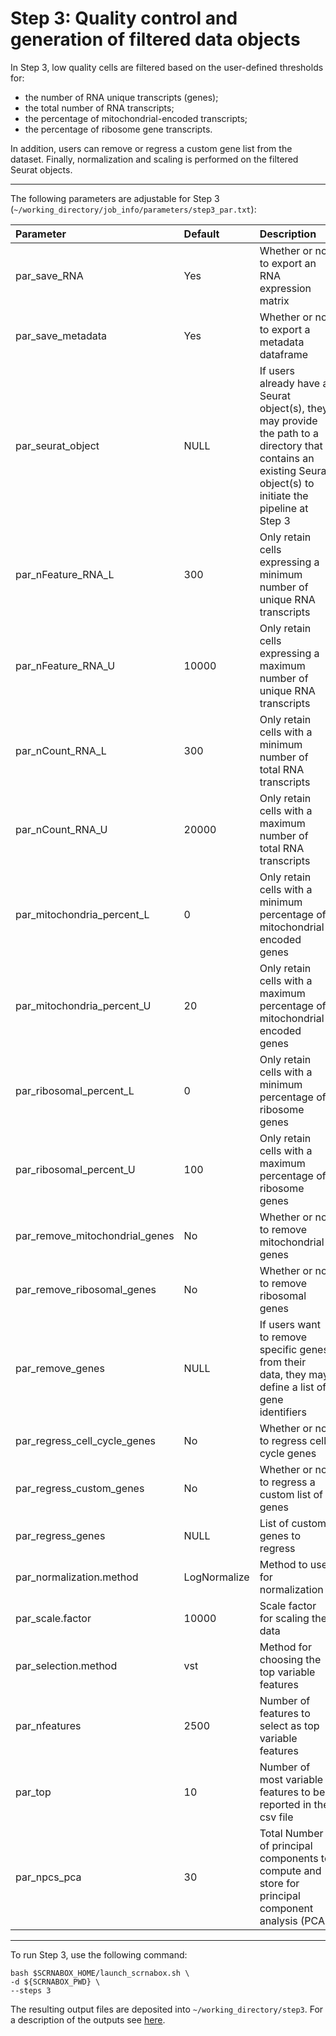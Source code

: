 # Step 3: Quality control and generation of filtered data objects
In Step 3, low quality cells are filtered based on the user-defined thresholds for:

- the number of RNA unique transcripts (genes);
- the total number of RNA transcripts;
- the percentage of mitochondrial-encoded transcripts; 
- the percentage of ribosome gene transcripts.

In addition, users can  remove or regress a custom gene list from the dataset. Finally, normalization and scaling is performed on the filtered Seurat objects. <br />

 - - - -

The following parameters are adjustable for Step 3 (`~/working_directory/job_info/parameters/step3_par.txt`):

|Parameter|Default|Description|
|:--|:--|:--|
|par_save_RNA| Yes| Whether or not to export an RNA expression matrix|
|par_save_metadata| Yes|Whether or not to export a metadata dataframe|
|par_seurat_object| NULL |If users already have a Seurat object(s), they may provide the path to a directory that contains an existing Seurat object(s) to initiate the pipeline at Step 3|
|par_nFeature_RNA_L|300 |Only retain cells expressing a minimum number of unique RNA transcripts|
|par_nFeature_RNA_U|10000 |Only retain cells expressing a maximum number of unique RNA transcripts|
|par_nCount_RNA_L|300 |Only retain cells with a minimum number of total RNA transcripts|
|par_nCount_RNA_U|20000 |Only retain cells with a maximum number of total RNA transcripts|
|par_mitochondria_percent_L|0 | Only retain cells with a minimum percentage of mitochondrial-encoded genes|
|par_mitochondria_percent_U|20 |Only retain cells with a maximum percentage of mitochondrial-encoded genes|
|par_ribosomal_percent_L|0 |Only retain cells with a minimum percentage of ribosome genes|
|par_ribosomal_percent_U|100 |Only retain cells with a maximum percentage of ribosome genes|
|par_remove_mitochondrial_genes|No| Whether or not to remove mitochondrial genes|
|par_remove_ribosomal_genes|No| Whether or not to remove ribosomal genes|
|par_remove_genes|NULL|If users want to remove specific genes from their data, they may define a list of gene identifiers|
|par_regress_cell_cycle_genes|No|Whether or not to regress cell cycle genes|
|par_regress_custom_genes|No|Whether or not to regress a custom list of genes|
|par_regress_genes|NULL|List of custom genes to regress|
|par_normalization.method|LogNormalize|Method to use for normalization|
|par_scale.factor|10000|Scale factor for scaling the data|
|par_selection.method|vst|Method for choosing the top variable features|
|par_nfeatures|2500|Number of features to select as top variable features|
|par_top|10|Number of most variable features to be reported in the csv file|
|par_npcs_pca|30|Total Number of principal components to compute and store for principal component analysis (PCA)|

 - - - -
To run Step 3, use the following command:
```
bash $SCRNABOX_HOME/launch_scrnabox.sh \
-d ${SCRNABOX_PWD} \
--steps 3
```

The resulting output files are deposited into `~/working_directory/step3`. For a description of the outputs see [here](outputs.md).

